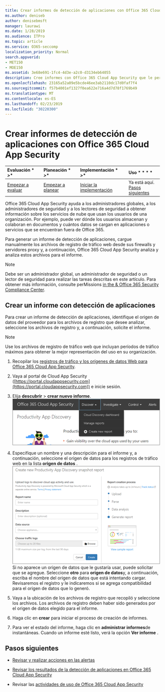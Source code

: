 ```yaml
---
title: Crear informes de detección de aplicaciones con Office 365 Cloud App Security
ms.author: deniseb
author: denisebmsft
manager: laurawi
ms.date: 1/28/2019
ms.audience: ITPro
ms.topic: article
ms.service: O365-seccomp
localization_priority: Normal
search.appverid:
- MET150
- MOE150
ms.assetid: 3e68e691-1fc4-4d3e-a2c0-d3134eb64055
description: Cree informes con Office 365 Cloud App Security que le permita conocer cómo los usuarios de su organización usan Office 365 y otras aplicaciones.
ms.openlocfilehash: 23165a52a09e5bcde46ee3ab2110dc17d0faf7f4
ms.sourcegitcommit: f57b4001ef1327f0ea622e716a4d7d78f1769b49
ms.translationtype: MT
ms.contentlocale: es-ES
ms.lasthandoff: 02/23/2019
ms.locfileid: "30220300"
---
```

# <a name="create-app-discovery-reports-using-office-365-cloud-app-security"></a>Crear informes de detección de aplicaciones con Office 365 Cloud App Security

|Evaluación * *\>**|Planeación * *\>**|Implementación * *\>**|Uso * * * *|
|:-----|:-----|:-----|:-----|
|[Empezar a evaluar](office-365-cas-overview.md) <br/> |[Empezar a planear](get-ready-for-office-365-cas.md) <br/> |[Iniciar la implementación](turn-on-office-365-cas.md) <br/> |Ya está aquí.  <br/> [Pasos siguientes](#next-steps) <br/> |
   
Office 365 Cloud App Security ayuda a los administradores globales, a los administradores de seguridad y a los lectores de seguridad a obtener información sobre los servicios de nube que usan los usuarios de una organización. Por ejemplo, puede ver dónde los usuarios almacenan y colaboran en documentos y cuántos datos se cargan en aplicaciones o servicios que se encuentran fuera de Office 365.
  
Para generar un informe de detección de aplicaciones, cargue manualmente los archivos de registro de tráfico web desde sus firewalls y servidores proxy y, a continuación, Office 365 Cloud App Security analiza y analiza estos archivos para el informe.
  
> [!NOTE]
> Debe ser un administrador global, un administrador de seguridad o un lector de seguridad para realizar las tareas descritas en este artículo. Para obtener más información, consulte perMissions [in the &amp; Office 365 Security Compliance Center](permissions-in-the-security-and-compliance-center.md). 
  
## <a name="create-a-report-with-app-discovery"></a>Crear un informe con detección de aplicaciones

Para crear un informe de detección de aplicaciones, identifique el origen de datos del proveedor para los archivos de registro que desee analizar, seleccione los archivos de registro y, a continuación, solicite el informe.
  
> [!NOTE]
> Use los archivos de registro de tráfico web que incluyan períodos de tráfico máximos para obtener la mejor representación del uso en su organización. 
  
1. Recopilar los [registros de tráfico y los orígenes de datos Web para Office 365 Cloud App Security](web-traffic-logs-and-data-sources-for-ocas.md).
    
2. Vaya al portal de Cloud App Security ([https://portal.cloudappsecurity.com](https://portal.cloudappsecurity.com)) e inicie sesión. 
       
3. Elija **descubrir** \> **crear nuevo informe**. <br>![En el portal de Office 365 CAS, elija descubrir](media/73b5299f-94b5-49dd-a00f-154d188eb2c5.png)<br>
  
4. Especifique un nombre y una descripción para el informe y, a continuación, seleccione el origen de datos para los registros de tráfico web en la lista **origen de datos** . <br>![En entidades de certificación de O365 \> , elija descubrir crear nuevo informe.](media/22e660f0-5eb2-49fa-9fea-f88a5809a07b.png)<br>Si no aparece un origen de datos que le gustaría usar, puede solicitar que se agregue. Seleccione **otro** para **origen de datos**y, a continuación, escriba el nombre del origen de datos que está intentando cargar. Revisaremos el registro y le indicaremos si se agrega compatibilidad para el origen de datos que lo generó. 
  
5. Vaya a la ubicación de los archivos de registro que recopiló y seleccione los archivos. Los archivos de registro deben haber sido generados por el origen de datos elegido para el informe.
    
6. Haga clic en **crear** para iniciar el proceso de creación de informes. 
    
7. Para ver el estado del informe, haga clic en **administrar informes**de instantáneas. Cuando un informe esté listo, verá la opción **Ver informe** . 
    
## <a name="next-steps"></a>Pasos siguientes

- [Revisar y realizar acciones en las alertas](review-office-365-cas-alerts.md)
    
- [Revisar los resultados de la detección de aplicaciones en Office 365 Cloud App Security](review-app-discovery-findings-in-ocas.md)
    
- Revisar las [actividades de uso de Office 365 Cloud App Security](utilization-activities-for-ocas.md)
    

